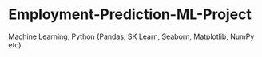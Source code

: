# Employment-Prediction-ML-Project
Machine Learning, Python (Pandas, SK Learn, Seaborn, Matplotlib, NumPy etc)
